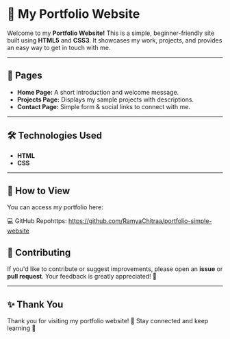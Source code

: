 
# 🌟 My Portfolio Website

Welcome to my **Portfolio Website!**
This is a simple, beginner-friendly site built using **HTML5** and **CSS3**. It showcases my work, projects, and provides an easy way to get in touch with me.

---

## 📑 Pages

* **Home Page:** A short introduction and welcome message.
* **Projects Page:** Displays my sample projects with descriptions.
* **Contact Page:** Simple form & social links to connect with me.

---

## 🛠 Technologies Used

* **HTML**
* **CSS**

---

## 🔗 How to View

You can access my portfolio here:

💻 GitHub Repohttps: 
https://github.com/RamyaChitraa/portfolio-simple-website
## 🤝 Contributing

If you'd like to contribute or suggest improvements, please open an **issue** or **pull request**.
Your feedback is greatly appreciated! 💬

---

## ✨ Thank You

Thank you for visiting my portfolio website! 💖
Stay connected and keep learning 🚀


